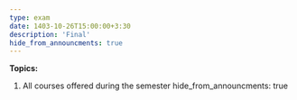 ```yaml
---
type: exam
date: 1403-10-26T15:00:00+3:30
description: 'Final'
hide_from_announcments: true
---
```


**Topics:**
1. All courses offered during the semester
hide_from_announcments: true   
